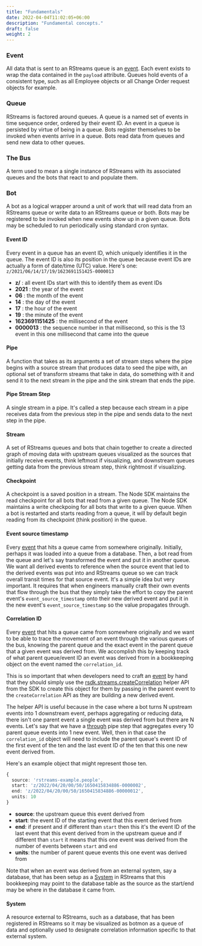 ```yaml
---
title: "Fundamentals"
date: 2022-04-04T11:02:05+06:00
description: "Fundamental concepts."
draft: false
weight: 2
---
```


### Event
All data that is sent to an RStreams queue is an [event](https://leoplatform.github.io/Nodejs/interfaces/lib_types.BaseEvent.html).
Each event exists to wrap the data contained in the `payload` attribute.  Queues hold events of a consistent type, such as 
all Employee objects or all Change Order request objects for example.

### Queue
RStreams is factored around queues.  A queue is a named set of events in time sequence order, ordered by their event ID.
An event in a queue is persisted by virtue of being in a queue.  Bots register themselves to be invoked when events arrive in a queue.
Bots read data from queues and send new data to other queues.

### The Bus
A term used to mean a single instance of RStreams with its associated queues and the bots that react to and populate them.

### Bot
A bot as a logical wrapper around a unit of work that will read data from an RStreams queue or write data to an RStreams
queue or both.  Bots may be registered to be invoked when new events show up in a given queue.  Bots may be scheduled
to run periodically using standard cron syntax.

#### Event ID
Every event in a queue has an event ID, which uniquely identifies it in the queue.  The event ID is also its position
in the queue because event IDs are actually a form of date/time (UTC) value.
Here's one: `z/2021/06/14/17/19/1623691151425-0000013`

* **z/** : all event IDs start with this to identify them as event IDs
* **2021** : the year of the event
* **06** : the month of the event
* **14** : the day of the event
* **17** : the hour of the event
* **19** : the minute of the event
* **1623691151425** : the millisecond of the event
* **0000013** : the sequence number in that millisecond, so this is the 13 event in this one millisecond that came into the queue

#### Pipe
A function that takes as its arguments a set of stream steps where the pipe begins with a source stream that produces data to
seed the pipe with, an optional set of transform streams that take in data, do something with it and send it to the next stream
in the pipe and the sink stream that ends the pipe.

#### Pipe Stream Step
A single stream in a pipe.  It's called a step because each stream in a pipe receives data from the previous step in the pipe and
sends data to the next step in the pipe.

#### Stream
A set of RStreams queues and bots that chain together to create a directed graph of moving data with upstream queues 
visualized as the sources that initially receive events, think leftmost if visualizing, and downstream queues getting
data from the previous stream step, think rightmost if visualizing.

#### Checkpoint
A checkpoint is a saved position in a stream.  The Node SDK maintains the read checkpoint for all bots that read from a given
queue.  The Node SDK maintains a write checkpoing for all bots that write to a given queue.  When a bot is restarted and
starts reading from a queue, it will by default begin reading from its checkpoint (think position) in the queue.

#### Event source timestamp
Every [event](https://leoplatform.github.io/Nodejs/interfaces/lib_types.BaseEvent.html)
that hits a queue came from somewhere originally.  Initially, perhaps it was loaded into a queue
from a database.  Then, a bot read from the queue and let's say transformed the event and put 
it in another queue.  We want all derived events to reference when the source event that led to the derived
events was put into and RStreams queue so we can track overall transit times for that source event.  It's a simple
idea but very important.  It requires that when engineers manually craft their own events that flow
through the bus that they simply take the effort to copy the parent event's `event_source_timestamp` 
onto their new derived event and put it in the new event's `event_source_timestamp` so the value propagates
through.

#### Correlation ID
Every [event](https://leoplatform.github.io/Nodejs/interfaces/lib_types.BaseEvent.html)
that hits a queue came from somewhere originally and we want to be able to trace the movement
of an event through the various queues of the bus, knowing the parent queue and the exact event in the parent
queue that a given event was derived from.  We accomplish this by keeping track of what parent
queue/event ID an event was derived from in a bookkeeping object on the event named the `correlation_id`.

This is so important that when developers need to craft an
 [event](https://leoplatform.github.io/Nodejs/interfaces/lib_types.BaseEvent.html) by hand that they should simply use the 
[rsdk.streams.createCorrelation](https://leoplatform.github.io/Nodejs/modules/index.StreamUtil.html#createCorrelation)
helper API from the SDK to create this object for them by passing in the parent event to the `createCorrelation`
API as they are building a new derived event.

The helper API is useful because in the case where a bot turns N upstream events into 1 downstream event, 
perhaps aggregating or reducing data, there isn't one parent event a single event was derived from but there are
N events.  Let's say that we have a [through](../../../rstreams-node-sdk/sdk-apis/transform-streams/through) pipe step
that aggregates every 10 parent queue events into 1 new event.  Well, then in that case the `correlation_id` object
will need to include the parent queue's event ID of the first event of the ten and the last event ID of the ten that this
one new event derived from.  

Here's an example object that might represent those ten.

```typescript {linenos=inline,anchorlinenos=true,lineanchors=evtsourcetm}
{
  source: 'rstreams-example.people',
  start: 'z/2022/04/20/00/50/1650415834886-0000002',
  end: 'z/2022/04/20/00/50/1650415834886-00000012',
  units: 10
}
```

* **source**: the upstream queue this event derived from
* **start**: the event ID of the starting event that this event derived from
* **end**: if present and if different than `start` then this it's the event ID of the last event that this event
derived from in the upstream queue and if different than `start` it means that this one event was derived from 
the number of events between `start` and `end`
* **units**: the number of parent queue events this one event was derived from

 Note that when an event was derived from an external system, say a database, that has been setup as a [System](#system)
 in RStreams that this bookkeeping may point to the database table as the source as the start/end may be where in the
 database it came from.

#### System
A resource external to RStreams, such as a database, that has been registered in RStreams so it may be visualized as
botmon as a queue of data and optionally used to designate correlation information specific to that external system.


